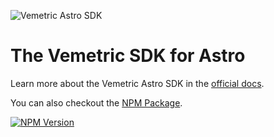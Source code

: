![Vemetric Astro SDK](https://github.com/user-attachments/assets/d4a9b18c-66f4-4138-95b6-935378321704)

# The Vemetric SDK for Astro

Learn more about the Vemetric Astro SDK in the [official docs](https://vemetric.com/docs/sdks/astro).

You can also checkout the [NPM Package](https://www.npmjs.com/package/@vemetric/astro).

[![NPM Version](https://img.shields.io/npm/v/%40vemetric%2Fastro)](https://www.npmjs.com/package/@vemetric/astro)
